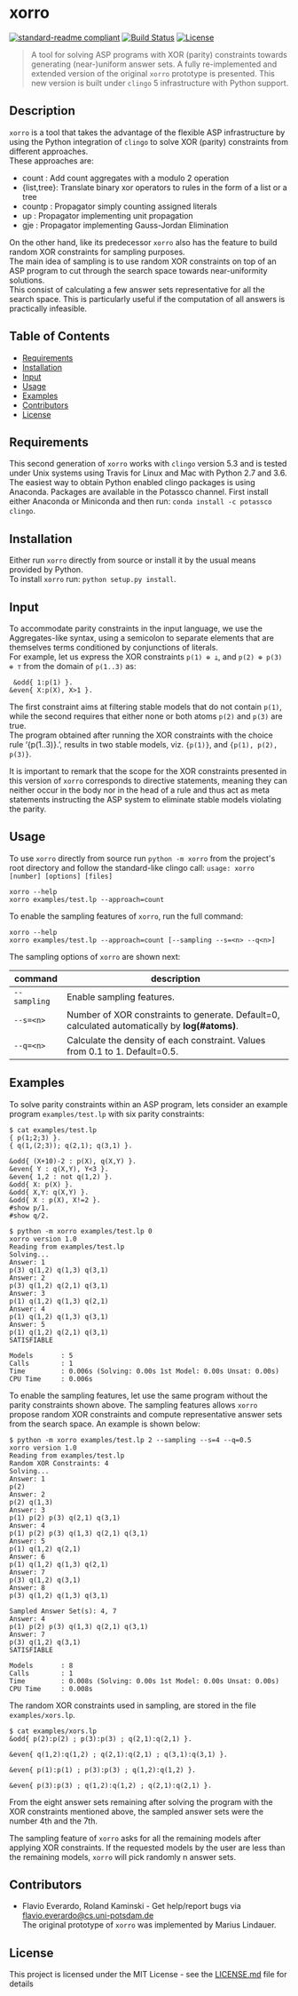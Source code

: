 # xorro

[![standard-readme compliant](https://img.shields.io/badge/readme%20style-standard-brightgreen.svg?style=flat-square)](https://github.com/potassco/xorro)
[![Build Status](https://travis-ci.org/potassco/xorro.svg?branch=master)](https://travis-ci.org/potassco/xorro)
[![License](http://img.shields.io/:license-mit-blue.svg)](http://doge.mit-license.org)


> A tool for solving ASP programs with XOR (parity) constraints towards generating (near-)uniform answer sets.
> A fully re-implemented and extended version of the original `xorro` prototype is presented. This new version is built under `clingo` 5 infrastructure with Python support.

## Description
`xorro` is a tool that takes the advantage of the flexible ASP infrastructure
by using the Python integration of `clingo` to solve XOR (parity) constraints from different approaches. </br>
These approaches are: </br>
- count      : Add count aggregates with a modulo 2 operation
- {list,tree}: Translate binary xor operators to rules in the form of a list or a tree
- countp     : Propagator simply counting assigned literals
- up         : Propagator implementing unit propagation
- gje        : Propagator implementing Gauss-Jordan Elimination

On the other hand, like its predecessor `xorro` also has the feature
to build random XOR constraints for sampling purposes. <br/>
The main idea of sampling is to use random XOR constraints on top of an ASP program
to cut through the search space towards near-uniformity solutions. <br/>
This consist of calculating a few answer sets representative for all the search space.
This is particularly useful if the computation of all answers is practically infeasible.<br/>


## Table of Contents

- [Requirements](#requirements)
- [Installation](#installation)
- [Input](#input)
- [Usage](#usage)
- [Examples](#examples)
- [Contributors](#contributors)
- [License](#license)


## Requirements

This second generation of `xorro` works with `clingo` version 5.3
and is tested under Unix systems using Travis for Linux and Mac with Python 2.7 and 3.6. </br>
The easiest way to obtain Python enabled clingo packages is using Anaconda.
Packages are available in the Potassco channel.
First install either Anaconda or Miniconda and then run: `conda install -c potassco clingo`.



## Installation

Either run `xorro` directly from source or install it by the usual means provided by Python. </br>
To install `xorro` run: `python setup.py install`.



## Input

To accommodate parity constraints in the input language, we use the Aggregates-like syntax,
using a semicolon to separate elements that are themselves terms conditioned by conjunctions of literals. </br>
For example, let us express the XOR constraints `p(1) ⊕ ⊥`, and `p(2) ⊕ p(3) ⊕ ⊤` from the domain of `p(1..3)` as:
```
 &odd{ 1:p(1) }.
&even{ X:p(X), X>1 }.
```
The first constraint aims at filtering stable models that do not contain `p(1)`,
while the second requires that either none or both atoms `p(2)` and `p(3)` are true. </br>
The program obtained after running the XOR constraints with the choice rule ‘{p(1..3)}.’,
results in two stable models, viz. `{p(1)}`, and `{p(1), p(2), p(3)}`. </br>

It is important to remark that the scope for the XOR constraints presented in this version of `xorro`
corresponds to directive statements,
meaning they can neither occur in the body nor in the head of a rule
and thus act as meta statements instructing the ASP system to eliminate stable models violating the parity.



## Usage

To use `xorro` directly from source run `python -m xorro` from the project's root directory and
follow the standard-like clingo call:
`usage: xorro [number] [options] [files]`

 
```
xorro --help
xorro examples/test.lp --approach=count
```

To enable the sampling features of `xorro`, run the full command:
```
xorro --help
xorro examples/test.lp --approach=count [--sampling --s=<n> --q<n>]
```

The sampling options of `xorro` are shown next:

| command | description |
|---|---|
| `--sampling` | Enable sampling features. |
| `--s=<n>` | Number of XOR constraints to generate. Default=0, calculated automatically by **log(#atoms)**. |
| `--q=<n>` | Calculate the density of each constraint. Values from 0.1 to 1. Default=0.5. |




## Examples

To solve parity constraints within an ASP program, lets consider an example program `examples/test.lp` with six parity constraints:
```
$ cat examples/test.lp 
{ p(1;2;3) }.
{ q(1,(2;3)); q(2,1); q(3,1) }.

&odd{ (X+10)-2 : p(X), q(X,Y) }.
&even{ Y : q(X,Y), Y<3 }.
&even{ 1,2 : not q(1,2) }.
&odd{ X: p(X) }.
&odd{ X,Y: q(X,Y) }.
&odd{ X : p(X), X!=2 }.
#show p/1.
#show q/2.

$ python -m xorro examples/test.lp 0
xorro version 1.0
Reading from examples/test.lp
Solving...
Answer: 1
p(3) q(1,2) q(1,3) q(3,1)
Answer: 2
p(3) q(1,2) q(2,1) q(3,1)
Answer: 3
p(1) q(1,2) q(1,3) q(2,1)
Answer: 4
p(1) q(1,2) q(1,3) q(3,1)
Answer: 5
p(1) q(1,2) q(2,1) q(3,1)
SATISFIABLE

Models       : 5
Calls        : 1
Time         : 0.006s (Solving: 0.00s 1st Model: 0.00s Unsat: 0.00s)
CPU Time     : 0.006s
```

To enable the sampling features, let use the same program without the parity constraints shown above. The sampling features allows `xorro` propose random XOR constraints and compute representative answer sets from the search space.
An example is shown below:
```
$ python -m xorro examples/test.lp 2 --sampling --s=4 --q=0.5
xorro version 1.0
Reading from examples/test.lp
Random XOR Constraints: 4
Solving...
Answer: 1
p(2)
Answer: 2
p(2) q(1,3)
Answer: 3
p(1) p(2) p(3) q(2,1) q(3,1)
Answer: 4
p(1) p(2) p(3) q(1,3) q(2,1) q(3,1)
Answer: 5
p(1) q(1,2) q(2,1)
Answer: 6
p(1) q(1,2) q(1,3) q(2,1)
Answer: 7
p(3) q(1,2) q(3,1)
Answer: 8
p(3) q(1,2) q(1,3) q(3,1)

Sampled Answer Set(s): 4, 7
Answer: 4
p(1) p(2) p(3) q(1,3) q(2,1) q(3,1)
Answer: 7
p(3) q(1,2) q(3,1)
SATISFIABLE

Models       : 8
Calls        : 1
Time         : 0.008s (Solving: 0.00s 1st Model: 0.00s Unsat: 0.00s)
CPU Time     : 0.008s
```

The random XOR constraints used in sampling, are stored in the file `examples/xors.lp`. 
```
$ cat examples/xors.lp 
&odd{ p(2):p(2) ; p(3):p(3) ; q(2,1):q(2,1) }. 

&even{ q(1,2):q(1,2) ; q(2,1):q(2,1) ; q(3,1):q(3,1) }. 

&even{ p(1):p(1) ; p(3):p(3) ; q(1,2):q(1,2) }. 

&even{ p(3):p(3) ; q(1,2):q(1,2) ; q(2,1):q(2,1) }.
```

From the eight answer sets remaining after solving the program with the  XOR constraints mentioned above, the sampled answer sets were the number 4th and the 7th.

The sampling feature of `xorro` asks for all the remaining models after applying XOR constraints. If the requested models by the user are less than the remaining models, `xorro` will pick randomly n answer sets.


## Contributors

* Flavio Everardo, Roland Kaminski - Get help/report bugs via flavio.everardo@cs.uni-potsdam.de </br>
The original prototype of `xorro` was implemented by Marius Lindauer.

## License

This project is licensed under the MIT License - see the [LICENSE.md](LICENSE.md) file for details

